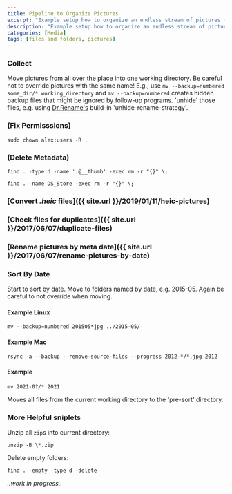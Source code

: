 ```yaml
---
title: Pipeline to Organize Pictures
excerpt: "Example setup how to organize an endless stream of pictures (and videos)."
description: "Example setup how to organize an endless stream of pictures (and videos)."
categories: [Media]
tags: [files and folders, pictures]
---
```


### Collect
Move pictures from all over the place into one working directory. Be careful not to override pictures with the same name!
E.g., use
`mv --backup=numbered some_dir/* working_directory`
and
`mv --backup=numbered` creates hidden backup files that might be ignored by follow-up programs. 'unhide' those files, e.g. using [Dr.Rename's](https://github.com/kerner1000/drrename) build-in 'unhide-rename-strategy'.
	
###	(Fix Permisssions)
`sudo chown alex:users -R .`

### (Delete Metadata)
`find . -type d -name '.@__thumb' -exec rm -r "{}" \;`

`find . -name DS_Store -exec rm -r "{}" \;`


### [Convert *.heic* files]({{ site.url }}/2019/01/11/heic-pictures)

### [Check files for duplicates]({{ site.url }}/2017/06/07/duplicate-files)

### [Rename pictures by meta date]({{ site.url }}/2017/06/07/rename-pictures-by-date)

### Sort By Date
Start to sort by date. Move to folders named by date, e.g. 2015-05. Again be careful to not override when moving.
#### Example Linux
```
mv --backup=numbered 201505*jpg ../2015-05/
```
#### Example Mac
```
rsync -a --backup --remove-source-files --progress 2012-*/*.jpg 2012
```

#### Example
```
mv 2021-0?/* 2021
```

Moves all files from the current working directory to the 'pre-sort' directory.

### More Helpful sniplets

Unzip all `zip`s into current directory:
```
unzip -B \*.zip
```
Delete empty folders:
```
find . -empty -type d -delete
```


*..work in progress..*
